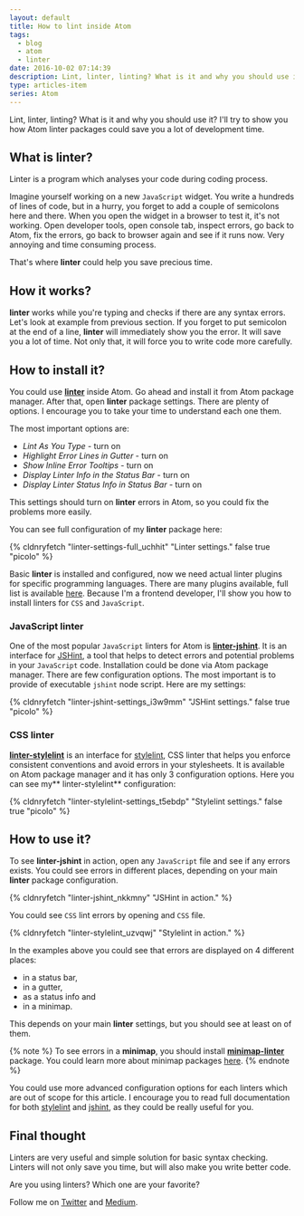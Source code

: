 ```yaml
---
layout: default
title: How to lint inside Atom
tags:
  - blog
  - atom
  - linter
date: 2016-10-02 07:14:39
description: Lint, linter, linting? What is it and why you should use it? I'll try to show you how Atom linter packages could save you a lot of development time.
type: articles-item
series: Atom
---
```


Lint, linter, linting? What is it and why you should use it? I'll try to show you how Atom linter packages could save you a lot of development time.

<!-- more -->

## What is linter?

Linter is a program which analyses your code during coding process.

Imagine yourself working on a new `JavaScript` widget. You write a hundreds of lines of code, but in a hurry, you forget to add a couple of semicolons here and there. When you open the widget in a browser to test it, it's not working. Open developer tools, open console tab, inspect errors, go back to Atom, fix the errors, go back to browser again and see if it runs now. Very annoying and time consuming process.

That's where **linter** could help you save precious time.

## How it works?

**linter** works while you're typing and checks if there are any syntax errors. Let's look at example from previous section. If you forget to put semicolon at the end of a line, **linter** will immediately show you the error. It will save you a lot of time. Not only that, it will force you to write code more carefully.

## How to install it?

You could use **[linter](https://atom.io/packages/linter)** inside Atom. Go ahead and install it from Atom package manager. After that, open **linter** package settings. There are plenty of options. I encourage you to take your time to understand each one them.

The most important options are:

* _Lint As You Type_ - turn on
* _Highlight Error Lines in Gutter_ - turn on
* _Show Inline Error Tooltips_ - turn on
* _Display Linter Info in the Status Bar_ - turn on
* _Display Linter Status Info in Status Bar_ - turn on

This settings should turn on **linter** errors in Atom, so you could fix the problems more easily.

You can see full configuration of my **linter** package here:

{% cldnryfetch "linter-settings-full_uchhit" "Linter settings." false true "picolo" %}

Basic **linter** is installed and configured, now we need actual linter plugins for specific programming languages. There are many plugins available, full list is available [here](http://atomlinter.github.io/). Because I'm a frontend developer, I'll show you how to install linters for `CSS` and `JavaScript`.

### JavaScript linter

One of the most popular `JavaScript` linters for Atom is **[linter-jshint](https://atom.io/packages/linter-jshint)**. It is an interface for [JSHint](http://jshint.com/), a tool that helps to detect errors and potential problems in your `JavaScript` code. Installation could be done via Atom package manager. There are few configuration options. The most important is to provide of executable `jshint` node script. Here are my settings:

{% cldnryfetch "linter-jshint-settings_i3w9mm" "JSHint settings." false true "picolo" %}

### CSS linter

[**linter-stylelint**](https://atom.io/packages/linter-stylelint) is an interface for [stylelint](http://stylelint.io/), CSS linter that helps you enforce consistent conventions and avoid errors in your stylesheets. It is available on Atom package manager and it has only 3 configuration options. Here you can see my** linter-stylelint** configuration:

{% cldnryfetch "linter-stylelint-settings_t5ebdp" "Stylelint settings." false true "picolo" %}

## How to use it?

To see **linter-jshint** in action, open any `JavaScript` file and see if any errors exists. You could see errors in different places, depending on your main **linter** package configuration.

{% cldnryfetch "linter-jshint_nkkmny" "JSHint in action." %}

You could see `CSS` lint errors by opening and `CSS` file.

{% cldnryfetch "linter-stylelint_uzvqwj" "Stylelint in action." %}

In the examples above you could see that errors are displayed on 4 different places:

* in a status bar,
* in a gutter,
* as a status info and
* in a minimap.

This depends on your main **linter** settings, but you should see at least on of them.

{% note %}
To see errors in a **minimap**, you should install [**minimap-linter**](https://atom.io/packages/minimap-linter) package. You could learn more about minimap packages [here](/articles/github-atom-minimap-packages/).
{% endnote %}

You could use more advanced configuration options for each linters which are out of scope for this article. I encourage you to read full documentation for both [stylelint](https://github.com/stylelint/stylelint/blob/master/docs/user-guide.md) and [jshint](http://jshint.com/docs/), as they could be really useful for you.

## Final thought

Linters are very useful and simple solution for basic syntax checking. Linters will not only save you time, but will also make you write better code.

Are you using linters? Which one are your favorite?

Follow me on [Twitter](https://twitter.com/malimirkeccita) and [Medium](https://medium.com/@malimirkeccita).
